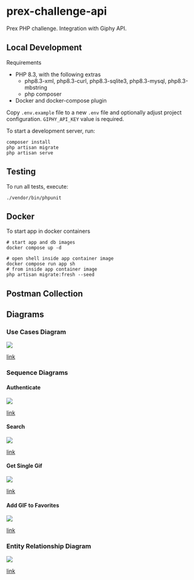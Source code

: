 # prex-challenge-api

Prex PHP challenge. Integration with Giphy API.

## Local Development

Requirements

- PHP 8.3, with the following extras
  - php8.3-xml, php8.3-curl, php8.3-sqlite3, php8.3-mysql, php8.3-mbstring
  - php composer
- Docker and docker-compose plugin

Copy `.env.example` file to a new `.env` file and optionally adjust project configuration. `GIPHY_API_KEY` value is required.

To start a development server, run: 

```shell
composer install
php artisan migrate
php artisan serve
```

## Testing

To run all tests, execute:

```shell
./vendor/bin/phpunit
```

## Docker

To start app in docker containers

```shell
# start app and db images
docker compose up -d

# open shell inside app container image
docker compose run app sh
# from inside app container image
php artisan migrate:fresh --seed
```

## Postman Collection

## Diagrams

### Use Cases Diagram

![](https://github.com/tehuel/prex-challenge-api/blob/main/.github/prex-use-case.drawio.png?raw=true)

[link](https://github.com/tehuel/prex-challenge-api/blob/main/.github/prex-use-case.drawio.png)

### Sequence Diagrams

#### Authenticate

![](https://github.com/tehuel/prex-challenge-api/blob/main/.github/prex-seq-auth.drawio.png?raw=true)

[link](https://github.com/tehuel/prex-challenge-api/blob/main/.github/prex-seq-auth.drawio.png)

#### Search

![](https://github.com/tehuel/prex-challenge-api/blob/main/.github/prex-seq-search.drawio.png?raw=true)

[link](https://github.com/tehuel/prex-challenge-api/blob/main/.github/prex-seq-search.drawio.png)

#### Get Single Gif

![](https://github.com/tehuel/prex-challenge-api/blob/main/.github/prex-seq-get.drawio.png?raw=true)

[link](https://github.com/tehuel/prex-challenge-api/blob/main/.github/prex-seq-get.drawio.png)

#### Add GIF to Favorites

![](https://github.com/tehuel/prex-challenge-api/blob/main/.github/prex-seq-fav.drawio.png?raw=true)

[link](https://github.com/tehuel/prex-challenge-api/blob/main/.github/prex-seq-fav.drawio.png)

### Entity Relationship Diagram

![](https://github.com/tehuel/prex-challenge-api/blob/main/.github/prex-erd.drawio.png?raw=true)

[link](https://github.com/tehuel/prex-challenge-api/blob/main/.github/prex-erd.drawio.png)

